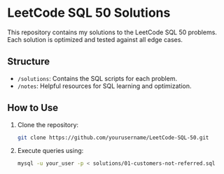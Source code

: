 # LeetCode SQL 50 Solutions

This repository contains my solutions to the LeetCode SQL 50 problems. Each solution is optimized and tested against all edge cases.

## Structure
- `/solutions`: Contains the SQL scripts for each problem.
- `/notes`: Helpful resources for SQL learning and optimization.

## How to Use
1. Clone the repository:
   ```bash
   git clone https://github.com/yourusername/LeetCode-SQL-50.git
   ```

2. Execute queries using:

   ```bash
   mysql -u your_user -p < solutions/01-customers-not-referred.sql
  ```
